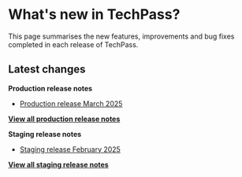 # What's new in TechPass?

This page summarises the new features, improvements and bug fixes completed in each release of TechPass.

## Latest changes

**Production release notes**
- [Production release March 2025](whats-new/production-release-notes?id=march-2025)

 [**View all production release notes**](/whats-new/production-release-notes)


**Staging release notes**
- [Staging release February 2025](whats-new/staging-release-notes?id=february-2025)

 [**View all staging release notes**](/whats-new/staging-release-notes)
